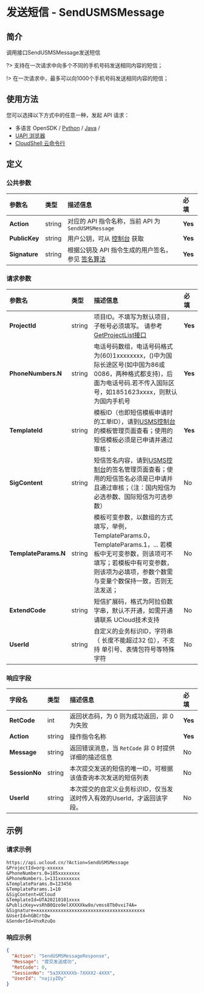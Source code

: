# 发送短信 - SendUSMSMessage

## 简介

调用接口SendUSMSMessage发送短信

?> 支持在一次请求中向多个不同的手机号码发送相同内容的短信；

!> 在一次请求中，最多可以向1000个手机号码发送相同内容的短信；


## 使用方法

您可以选择以下方式中的任意一种，发起 API 请求：
- 多语言 OpenSDK / [Python](https://github.com/ucloud/ucloud-sdk-python3) / [Java](https://github.com/ucloud/ucloud-sdk-java) /
- [UAPI 浏览器](https://console.ucloud.cn/uapi/detail?id=SendUSMSMessage)
- [CloudShell 云命令行](https://shell.ucloud.cn/)


## 定义

### 公共参数

| 参数名 | 类型 | 描述信息 | 必填 |
|:---|:---|:---|:---|
| **Action**     | string  | 对应的 API 指令名称，当前 API 为 `SendUSMSMessage`                        | **Yes** |
| **PublicKey**  | string  | 用户公钥，可从 [控制台](https://console.ucloud.cn/uapi/apikey) 获取                                             | **Yes** |
| **Signature**  | string  | 根据公钥及 API 指令生成的用户签名，参见 [签名算法](api/summary/signature.md)  | **Yes** |

### 请求参数

| 参数名 | 类型 | 描述信息 | 必填 |
|:---|:---|:---|:---|
| **ProjectId** | string | 项目ID。不填写为默认项目，子帐号必须填写。 请参考[GetProjectList接口](https://docs.ucloud.cn/api/summary/get_project_list) |**Yes**|
| **PhoneNumbers.N** | string | 电话号码数组，电话号码格式为(60)1xxxxxxxx，()中为国际长途区号(如中国为86或0086，两种格式都支持)，后面为电话号码.若不传入国际区号，如1851623xxxx，则默认为国内手机号 |**Yes**|
| **TemplateId** | string | 模板ID（也即短信模板申请时的工单ID），请到[USMS控制台](https://console.ucloud.cn/usms)的模板管理页面查看；使用的短信模板必须是已申请并通过审核； |**Yes**|
| **SigContent** | string | 短信签名内容，请到[USMS控制台](https://console.ucloud.cn/usms)的签名管理页面查看；使用的短信签名必须是已申请并且通过审核；（注：国内短信为必选参数、国际短信为可选参数） |No|
| **TemplateParams.N** | string | 模板可变参数，以数组的方式填写，举例，TemplateParams.0，TemplateParams.1，... 若模板中无可变参数，则该项可不填写；若模板中有可变参数，则该项为必填项，参数个数需与变量个数保持一致，否则无法发送； |No|
| **ExtendCode** | string | 短信扩展码，格式为阿拉伯数字串，默认不开通，如需开通请联系 UCloud技术支持 |No|
| **UserId** | string | 自定义的业务标识ID，字符串（ 长度不能超过32 位），不支持 单引号、表情包符号等特殊字符 |No|

### 响应字段

| 字段名 | 类型 | 描述信息 | 必填 |
|:---|:---|:---|:---|
| **RetCode** | int | 返回状态码，为 0 则为成功返回，非 0 为失败 |**Yes**|
| **Action** | string | 操作指令名称 |**Yes**|
| **Message** | string | 返回错误消息，当 `RetCode` 非 0 时提供详细的描述信息 |No|
| **SessionNo** | string | 本次提交发送的短信的唯一ID，可根据该值查询本次发送的短信列表 |No|
| **UserId** | string | 本次提交的自定义业务标识ID，仅当发送时传入有效的UserId，才返回该字段。 |No|




## 示例

### 请求示例
    
```
https://api.ucloud.cn/?Action=SendUSMSMessage
&ProjectId=org-xxxxxx
&PhoneNumbers.0=185xxxxxxxx
&PhoneNumbers.1=131xxxxxxxx
&TemplateParams.0=123456
&TemplateParams.1=10
&SigContent=UCloud
&TemplateId=UTA20210101xxxx
&PublicKey=vsRhB0Qzo9elXXXXXkw8o/vmss8Tb0vxi74A=
&Signature=xxxxxxxxxxxxxxxxxxxxxxxxxxxxxxxxxxxxxxxx
&UserId=hGBCrtQw
&SenderId=VnxRzuQo
```

### 响应示例
    
```json
{
  "Action": "SendUSMSMessageResponse",
  "Message": "提交发送成功",
  "RetCode": 0,
  "SessionNo": "5a3XXXXXXb-7XXXX2-4XXX",
  "UserId": "najiyZOy"
}
```





